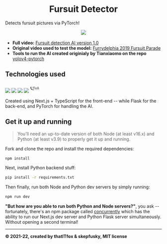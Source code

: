<h1 align="center">Fursuit Detector</h1>

Detects fursuit pictures via PyTorch!

<p align="center">
  <a href="https://youtu.be/hx_wx0s2dUE">
    <img src="https://github.com/OpenFurs/fursuit-detector-web/blob/main/fursuit-detection-demo.gif?raw=true">
  </a>
</p>

- **Full video:** [Fursuit detection AI version 1.0](https://youtu.be/hx_wx0s2dUE)
- **Original video used to test the model:** [Furrydelphia 2019 Fursuit Parade](https://youtu.be/U3ieglNOiQg)
- **Tools to run the AI created originialy by Tianxiaomo on the repo** [yolov4-pytorch](https://github.com/Tianxiaomo/pytorch-YOLOv4)

## Technologies used

<img src="https://skillicons.dev/icons?i=nextjs" width="30">&nbsp;<img src="https://skillicons.dev/icons?i=ts" width="30">&nbsp;<img src="https://skillicons.dev/icons?i=py" width="30">&nbsp;<img src="https://upload.wikimedia.org/wikipedia/commons/1/10/PyTorch_logo_icon.svg" width="25">&nbsp;<img src="https://raw.githubusercontent.com/github/explore/main/topics/flask/flask.png" width="30">

Created using Next.js + TypeScript for the front-end -- while Flask for the back-end, and PyTorch for handling the AI.

## Get it up and running

> You'll need an up-to-date version of both Node (at least v16.x) and Python (at least v3.9)
> to properly get it up and running.

Fork and clone the repo and install the required dependencies:

```sh
npm install
```

Next, install Python backend stuff:

```sh
pip install -r requirements.txt
```

Then finally, run both Node and Python dev servers by simply running:

```sh
npm run dev
```

**"But how are you able to run both Python and Node servers?"**, you ask -- fortunately, there's an npm
package called [concurrently](https://github.com/open-cli-tools/concurrently) which has the ability
to run our Next.js dev server and Python Flask server simultaneously. Without opening a second terminal!

----

<smaller><b>© 2021-22, created by thatITfox & skepfusky, MIT license</b></smaller>
